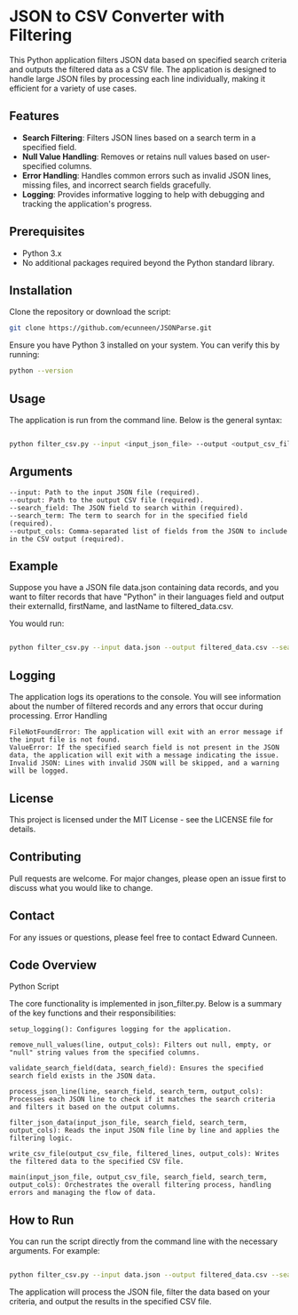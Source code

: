 
# JSON to CSV Converter with Filtering

This Python application filters JSON data based on specified search criteria and outputs the filtered data as a CSV file. The application is designed to handle large JSON files by processing each line individually, making it efficient for a variety of use cases.

## Features

- **Search Filtering**: Filters JSON lines based on a search term in a specified field.
- **Null Value Handling**: Removes or retains null values based on user-specified columns.
- **Error Handling**: Handles common errors such as invalid JSON lines, missing files, and incorrect search fields gracefully.
- **Logging**: Provides informative logging to help with debugging and tracking the application's progress.

## Prerequisites

- Python 3.x
- No additional packages required beyond the Python standard library.

## Installation

Clone the repository or download the script:

```bash
git clone https://github.com/ecunneen/JSONParse.git
```

Ensure you have Python 3 installed on your system. You can verify this by running:

```bash
python --version
```

## Usage

The application is run from the command line. Below is the general syntax:

```bash

python filter_csv.py --input <input_json_file> --output <output_csv_file> --search_field <search_field> --search_term <search_term> --output_cols <output_columns>
```

## Arguments

    --input: Path to the input JSON file (required).
    --output: Path to the output CSV file (required).
    --search_field: The JSON field to search within (required).
    --search_term: The term to search for in the specified field (required).
    --output_cols: Comma-separated list of fields from the JSON to include in the CSV output (required).

## Example

Suppose you have a JSON file data.json containing data records, and you want to filter records that have "Python" in their languages field and output their externalId, firstName, and lastName to filtered_data.csv.

You would run:

```bash

python filter_csv.py --input data.json --output filtered_data.csv --search_field languages --search_term Python --output_cols externalId,firstName,lastName
```
## Logging

The application logs its operations to the console. You will see information about the number of filtered records and any errors that occur during processing.
Error Handling

    FileNotFoundError: The application will exit with an error message if the input file is not found.
    ValueError: If the specified search field is not present in the JSON data, the application will exit with a message indicating the issue.
    Invalid JSON: Lines with invalid JSON will be skipped, and a warning will be logged.

## License

This project is licensed under the MIT License - see the LICENSE file for details.
## Contributing

Pull requests are welcome. For major changes, please open an issue first to discuss what you would like to change.
## Contact

For any issues or questions, please feel free to contact Edward Cunneen.
## Code Overview
Python Script

The core functionality is implemented in json_filter.py. Below is a summary of the key functions and their responsibilities:

    setup_logging(): Configures logging for the application.

    remove_null_values(line, output_cols): Filters out null, empty, or "null" string values from the specified columns.

    validate_search_field(data, search_field): Ensures the specified search field exists in the JSON data.

    process_json_line(line, search_field, search_term, output_cols): Processes each JSON line to check if it matches the search criteria and filters it based on the output columns.

    filter_json_data(input_json_file, search_field, search_term, output_cols): Reads the input JSON file line by line and applies the filtering logic.

    write_csv_file(output_csv_file, filtered_lines, output_cols): Writes the filtered data to the specified CSV file.

    main(input_json_file, output_csv_file, search_field, search_term, output_cols): Orchestrates the overall filtering process, handling errors and managing the flow of data.

## How to Run

You can run the script directly from the command line with the necessary arguments. For example:

```bash

python filter_csv.py --input data.json --output filtered_data.csv --search_field languages --search_term Python --output_cols externalId,firstName,lastName
```
The application will process the JSON file, filter the data based on your criteria, and output the results in the specified CSV file.
